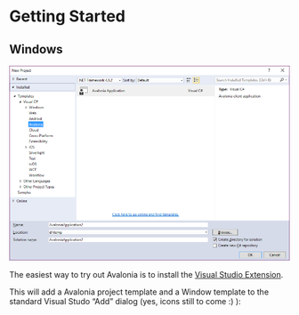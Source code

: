 # Getting Started

## Windows

![](images/add-dialogs.png)

The easiest way to try out Avalonia is to install the [Visual Studio Extension](https://marketplace.visualstudio.com/items?itemName=AvaloniaTeam.AvaloniaforVisualStudio).

This will add a Avalonia project template and a Window template to the standard Visual Studo “Add”
dialog (yes, icons still to come :) ):
